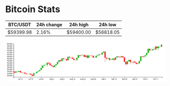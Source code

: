 # Bitcoin Stats

BTC/USDT|24h change|24h high|24h low|
|---|---|---|---|
|$59399.98|2.16%|$59400.00|$56818.05|

<img src="./chart.svg">
